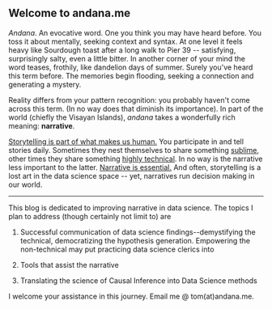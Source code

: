 ## Welcome to andana.me

*Andana*. An evocative word. One you think you may have heard before. You toss it about mentally, seeking context and syntax. At one level it feels heavy like Sourdough toast after a long walk to Pier 39  -- satisfying, surprisingly salty, even a little bitter. In another corner of your mind the word teases, frothily, like dandelion days of summer. Surely you've heard this term before. The memories begin flooding, seeking a connection and generating a mystery.

Reality differs from your pattern recognition: you probably haven't come across this term. (In no way does that diminish its importance). In part of the world (chiefly the Visayan Islands), *andana* takes a wonderfully rich meaning: **narrative**. 

[Storytelling is part of what makes us human.](https://www.forbes.com/sites/stevedenning/2012/03/09/the-science-of-storytelling/#4f9a68502d8a) You participate in and tell stories daily. Sometimes they nest themselves to share something [sublime](https://en.wikipedia.org/wiki/Allegory_of_the_Cave), other times they share something [highly technical](https://en.wikipedia.org/wiki/Markov_chain#Gambling). In no way is the narrative less important to the latter. [Narrative is essential.](https://www.forbes.com/sites/brentdykes/2016/03/31/data-storytelling-the-essential-data-science-skill-everyone-needs/#16820dbf52ad) And often, storytelling is a lost art in the data science space -- yet, narratives run decision making in our world. 

-----

This blog is dedicated to improving narrative in data science. The topics I plan to address (though certainly not limit to) are

1. Successful communication of data science findings--demystifying the technical, democratizing the hypothesis generation. Empowering the non-technical may put practicing data science clerics into 

2. Tools that assist the narrative

3. Translating the science of Causal Inference into Data Science methods

I welcome your assistance in this journey. Email me @ tom(at)andana.me.


